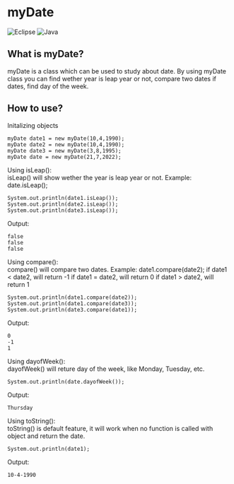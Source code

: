 # myDate

![Eclipse](https://img.shields.io/badge/Eclipse-FE7A16.svg?style=for-the-badge&logo=Eclipse&logoColor=white)
![Java](https://img.shields.io/badge/java-%23ED8B00.svg?style=for-the-badge&logo=java&logoColor=white)

<h2> What is myDate?</h2>
myDate is a class which can be used to study about date. By using myDate class you can find wether year is leap year or not, compare two dates if dates, find day of the week.

<h2> How to use?</h2>

Initalizing objects

	myDate date1 = new myDate(10,4,1990);
	myDate date2 = new myDate(10,4,1990);
	myDate date3 = new myDate(3,8,1995);
	myDate date = new myDate(21,7,2022);
		

Using isLeap(): </br>
isLeap() will show wether the year is leap year or not.
Example: date.isLeap();

	System.out.println(date1.isLeap());
	System.out.println(date2.isLeap());
	System.out.println(date3.isLeap());
	
Output:

	false
	false
	false	
	
Using compare(): </br>
compare() will compare two dates.
Example: date1.compare(date2);
if date1 < date2, will return -1
if date1 = date2, will return 0
if date1 > date2, will return 1
		
	System.out.println(date1.compare(date2));
	System.out.println(date1.compare(date3));
	System.out.println(date3.compare(date1));
	
Output:
	
	0
	-1
	1
		
Using dayofWeek(): </br>
dayofWeek() will reture day of the week, like Monday, Tuesday, etc.
		
	System.out.println(date.dayofWeek());

Output:
	
	Thursday
	
Using toString(): </br>
toString() is default feature, it will work when no function is called with object and return the date.

	System.out.println(date1);
	
Output:

	10-4-1990
